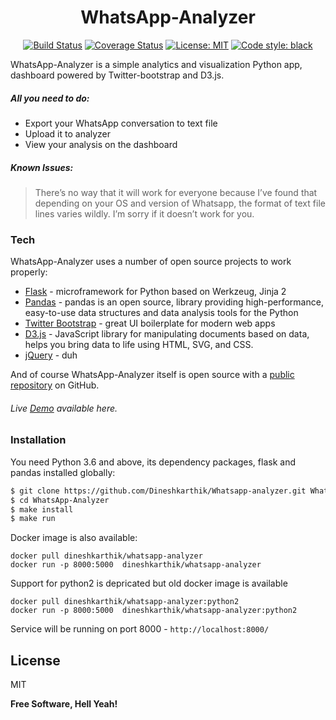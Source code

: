 <h1 align="center">WhatsApp-Analyzer</h1>


<p align="center">
<a href="https://circleci.com/gh/Dineshkarthik/Whatsapp-analyzer/tree/master"><img alt="Build Status" src="https://circleci.com/gh/Dineshkarthik/Whatsapp-analyzer.svg?style=svg&circle-token=c02cdb0e0021bb805b7810c30601d31fbc4de81d"></a>
<a href="https://codecov.io/gh/Dineshkarthik/Whatsapp-analyzer"><img alt="Coverage Status" src="https://codecov.io/gh/Dineshkarthik/Whatsapp-analyzer/branch/master/graph/badge.svg"></a>
<a href="https://github.com/Dineshkarthik/Whatsapp-analyzer/blob/master/LICENSE"><img alt="License: MIT" src="https://black.readthedocs.io/en/stable/_static/license.svg"></a>
<a href="https://github.com/python/black"><img alt="Code style: black" src="https://img.shields.io/badge/code%20style-black-000000.svg"></a>
</p>

WhatsApp-Analyzer is a simple analytics and visualization Python app, dashboard powered by Twitter-bootstrap and D3.js.

##### All you need to do:
  - Export your WhatsApp conversation to text file
  - Upload it to analyzer
  - View your analysis on the dashboard

##### Known Issues:

> There’s no way that it will work for everyone because I’ve found that depending on your OS and version of Whatsapp, the format of text file lines varies wildly. I’m sorry if it doesn’t work for you.


### Tech

WhatsApp-Analyzer uses a number of open source projects to work properly:

* [Flask] - microframework for Python based on Werkzeug, Jinja 2
* [Pandas] - pandas is an open source, library providing high-performance, easy-to-use data structures and data analysis tools for the Python
* [Twitter Bootstrap] - great UI boilerplate for modern web apps
* [D3.js] - JavaScript library for manipulating documents based on data, helps you bring data to life using HTML, SVG, and CSS.
* [jQuery] - duh

And of course WhatsApp-Analyzer itself is open source with a [public repository][WhatsApp-Analyzer] on GitHub.

###### Live [Demo] available here.
### Installation

You need Python 3.6 and above, its dependency packages, flask and pandas installed globally:

```sh
$ git clone https://github.com/Dineshkarthik/Whatsapp-analyzer.git WhatsApp-Analyzer
$ cd WhatsApp-Analyzer
$ make install
$ make run
```

Docker image is also available:

    docker pull dineshkarthik/whatsapp-analyzer
    docker run -p 8000:5000  dineshkarthik/whatsapp-analyzer

Support for python2 is depricated but old docker image is available

    docker pull dineshkarthik/whatsapp-analyzer:python2
    docker run -p 8000:5000  dineshkarthik/whatsapp-analyzer:python2

Service will be running on port 8000 - `http://localhost:8000/`

License
----

MIT


**Free Software, Hell Yeah!**



   [D3.js]: <https://d3js.org/>
   [Flask]: <http://flask.pocoo.org/>
   [Pandas]: <http://pandas.pydata.org/>
   [Twitter Bootstrap]: <http://twitter.github.com/bootstrap/>
   [jQuery]: <http://jquery.com>
   [WhatsApp-Analyzer]: <https://github.com/Dineshkarthik/Whatsapp-analyzer>
   [Demo]: <http://whatsapp-analyzer.herokuapp.com/>
